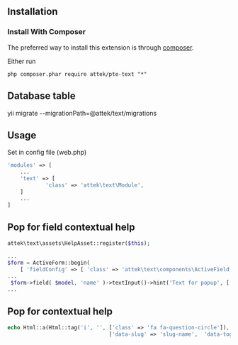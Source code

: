 Installation
------------

### Install With Composer

The preferred way to install this extension is through [composer](http://getcomposer.org/download/).

Either run

```
php composer.phar require attek/pte-text "*"
```

## Database table
yii migrate --migrationPath=@attek/text/migrations

## Usage

Set in config file (web.php)
```php
'modules' => [
    ...
    'text' => [
            'class' => 'attek\text\Module',            
    ]
    ...
]
```

## Pop for field contextual help
```php
attek\text\assets\HelpAsset::register($this);

...
$form = ActiveForm::begin( 
    [ 'fieldConfig' => [ 'class' => 'attek\text\components\ActiveField' ]
...
 $form->field( $model, 'name' )->textInput()->hint('Text for popup', ['slug' => 'slug-name'])     
...
```


## Pop for contextual help
```php
echo Html::a(Html::tag('i', '', ['class' => 'fa fa-question-circle']), null,
                                ['data-slug' => 'slug-name',  'data-toggle'=> 'popover', 'title' => 'Title for help'])
```                                
